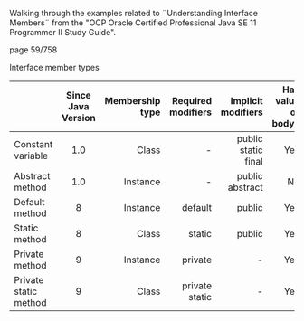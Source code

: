 Walking through the examples related to ¨Understanding Interface Members¨ from the "OCP Oracle Certified Professional Java SE 11 Programmer II Study Guide".

page 59/758

Interface member types

|                       | Since Java Version | Membership type | Required modifiers |  Implicit modifiers | Has value or body? |
|:----------------------|:------------------:|----------------:|-------------------:|--------------------:|-------------------:|
| Constant variable     |        1.0         |           Class |                  - | public static final |                Yes |
| Abstract method       |        1.0         |        Instance |                  - |     public abstract |                 No |
| Default method        |         8          |        Instance |            default |              public |                Yes |
| Static method         |         8          |           Class |             static |              public |                Yes |
| Private method        |         9          |        Instance |            private |                   - |                Yes |
| Private static method |         9          |           Class |     private static |                   - |                Yes |